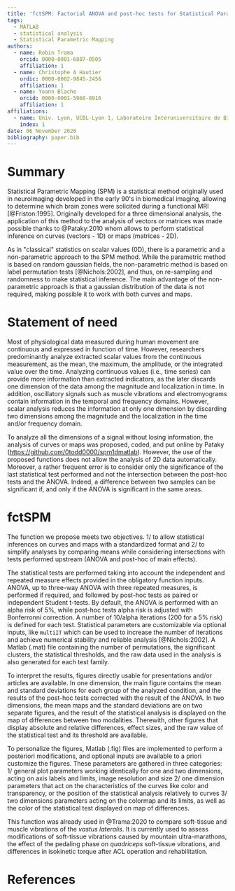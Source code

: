 ```yaml
---
title: 'fctSPM: Factorial ANOVA and post-hoc tests for Statistical Parametric Mapping in MATLAB'
tags: 
  - MATLAB
  - statistical analysis
  - Statistical Parametric Mapping
authors: 
  - name: Robin Trama
    orcid: 0000-0001-6807-0505
    affiliation: 1
  - name: Christophe A Hautier
    ordic: 0000-0002-9845-2456
    affiliation: 1
  - name: Yoann Blache
    orcid: 0000-0001-5960-8916
    affiliation: 1
affiliations: 
  - name: Univ. Lyon, UCBL-Lyon 1, Laboratoire Interuniversitaire de Biologie de la Motricité, EA 7424, F 69622, Villeurbanne, France 
    index: 1
date: 06 November 2020
bibliography: paper.bib
---
```

# Summary
Statistical Parametric Mapping (SPM) is a statistical method originally used in neuroimaging developed in the early 90's in biomedical imaging, allowing to determine which brain zones were solicited during a functional MRI [@Friston:1995]. Originally developed for a three dimensional analysis, the application of this method to the analysis of vectors or matrices was made possible thanks to @Pataky:2010 whom allows to perform statistical inference on curves (vectors - 1D) or maps (matrices - 2D).

As in "classical" statistics on scalar values (0D), there is a parametric and a non-parametric approach to the SPM method. While the parametric method is based on random gaussian fields, the non-parametric method is based on label permutation tests [@Nichols:2002], and thus, on re-sampling and randomness to make statistical inference. The main advantage of the non-parametric approach is that a gaussian distribution of the data is not required, making possible it to work with both curves and maps.

# Statement of need
Most of physiological data measured during human movement are continuous and expressed in function of time. However, researchers predominantly analyze extracted scalar values from the continuous measurement, as the mean, the maximum, the amplitude, or the integrated value over the time. Analyzing continuous values (i.e., time series) can provide more information than extracted indicators, as the later discards one dimension of the data among the magnitude and localization in time. In addition, oscillatory signals such as muscle vibrations and electromyograms contain information in the temporal and frequency domains. However, scalar analysis reduces the information at only one dimension by discarding two dimensions among the magnitude and the localization in the time and/or frequency domain.

To analyze all the dimensions of a signal without losing information, the analysis of curves or maps was proposed, coded, and put online by Pataky (https://github.com/0todd0000/spm1dmatlab). However, the use of the proposed functions does not allow the analysis of 2D data automatically. Moreover, a rather frequent error is to consider only the significance of the last statistical test performed and not the intersection between the post-hoc tests and the ANOVA. Indeed, a difference between two samples can be significant if, and only if the ANOVA is significant in the same areas.

# fctSPM
The function we propose meets two objectives. 1/ to allow statistical inferences on curves and maps with a standardized format and 2/ to simplify analyses by comparing means while considering intersections with tests performed upstream (ANOVA and post-hoc of main effects).

The statistical tests are performed taking into account the independent and repeated measure effects provided in the obligatory function inputs. ANOVA, up to three-way ANOVA with three repeated measures, is performed if required, and followed by post-hoc tests as paired or independent Student t-tests. By default, the ANOVA is performed with an alpha risk of 5%, while post-hoc tests alpha risk is adjusted with Bonferronni correction. A number of 10/alpha iterations (200 for a 5% risk) is defined for each test. Statistical parameters are customizable via optional inputs, like `multiIT` which can be used to increase the number of iterations and achieve numerical stability and reliable analysis [@Nichols:2002]. A Matlab (.mat) file containing the number of permutations, the significant clusters, the statistical thresholds, and the raw data used in the analysis is also generated for each test family.

To interpret the results, figures directly usable for presentations and/or articles are available. In one dimension, the main figure contains the mean and standard deviations for each group of the analyzed condition, and the results of the post-hoc tests corrected with the result of the ANOVA. In two dimensions, the mean maps and the standard deviations are on two separate figures, and the result of the statistical analysis is displayed on the map of differences between two modalities. Therewith, other figures that display absolute and relative differences, effect sizes, and the raw value of the statistical test and its threshold are available.

To personalize the figures, Matlab (.fig) files are implemented to perform a posteriori modifications, and optional inputs are available to a priori customize the figures. These parameters are gathered in three categories: 1/ general plot parameters working identically for one and two dimensions, acting on axis labels and limits, image resolution and size 2/ one dimension parameters that act on the characteristics of the curves like color and transparency, or the position of the statistical analysis relatively to curves 3/ two dimensions parameters acting on the colormap and its limits, as well as the color of the statistical test displayed on map of differences. 

This function was already used in @Trama:2020 to compare soft-tissue and muscle vibrations of the *vastus lateralis*. It is currently used to assess modifications of soft-tissue vibrations caused by mountain ultra-marathons, the effect of the pedaling phase on *quadriceps* soft-tissue vibrations, and differences in isokinetic torque after ACL operation and rehabilitation.

# References
